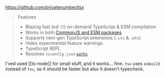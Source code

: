 https://github.com/privatenumber/tsx

> Features

> - Blazing fast (_ed_: 🙄) on-demand TypeScript & ESM compilation
> - Works in both [CommonJS and ESM packages](https://nodejs.org/api/packages.html#type)
> - Supports next-gen TypeScript extensions (`.cts` & `.mts`)
> - Hides experimental feature warnings
> - TypeScript REPL
> - Resolves `tsconfig.json` [`paths`](https://www.typescriptlang.org/tsconfig#paths)

I'ved used [[ts-node]] for small stuff, and it works... fine. `tsx` uses `esbuild` instead of `tsc`, so it should be faster but also it doesn't typecheck.